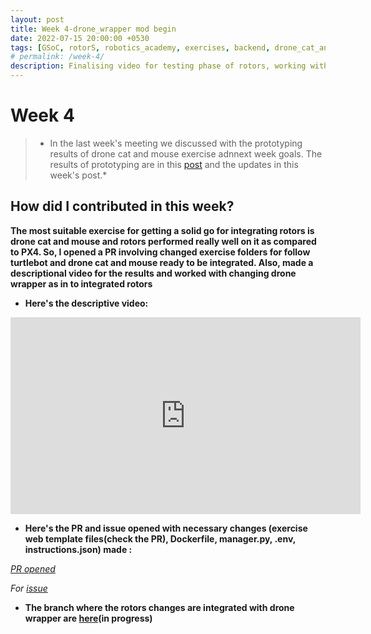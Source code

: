 ```yaml
---
layout: post
title: Week 4-drone_wrapper mod begin  
date: 2022-07-15 20:00:00 +0530
tags: [GSoC, rotorS, robotics_academy, exercises, backend, drone_cat_and_mouse, follow_turtlebot]
# permalink: /week-4/
description: Finalising video for testing phase of rotors, working with drone_wrapper, changing dockerfile, opening PR
---
```


# **Week 4**

> * In the last week's meeting we discussed with the prototyping results of drone cat and mouse exercise adnnext week goals. The results of prototyping are in this [post](https://theroboticsclub.github.io/gsoc2022-Prakarsh_Kaushik/2022/07/08/week-3.html) and the updates in this week's post.* 

## **How did I contributed in this week?**

**The most suitable exercise for getting a solid go for integrating rotors is drone cat and mouse and rotors performed really well on it as compared to PX4. So, I opened a PR involving changed exercise folders for follow turtlebot and drone cat and mouse ready to be integrated. Also, made a descriptional video for the results and worked with changing drone wrapper as in to integrated rotors**

- **Here's the descriptive video:**

<iframe width="560" height="315" src="https://www.youtube.com/embed/zLLwvmSVkEo" frameborder="0" allow="accelerometer; autoplay; encrypted-media; gyroscope; picture-in-picture" allowfullscreen></iframe>

- **Here's the PR and issue opened with necessary changes (exercise web template files(check the PR), Dockerfile, manager.py, .env, instructions.json) made :**

*[PR opened](https://github.com/JdeRobot/RoboticsAcademy/pull/1772)*

*For [issue](https://github.com/JdeRobot/RoboticsAcademy/issues/1773)*

- **The branch where the rotors changes are integrated with drone wrapper are [here](https://github.com/RUFFY-369/drones/tree/noetic-devel)(in progress)**